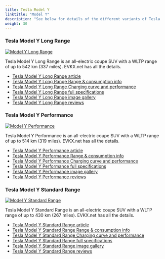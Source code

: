 ```yaml
---
title: Tesla Model Y
linktitle: "Model Y"
description: "See below for details of the different variants of Tesla Model Y"
weight: 30
---
```

### Tesla Model Y Long Range

<a href="/models/tesla/model_y/model_y_long_range/"><img src="https://media.evkx.net/multimedia/models/tesla/model_y/model_y_long_range/main_1_st.jpg" class="img-fluid" alt="Model Y Long Range" ></a>

Tesla Model Y Long Range is an all-electric coupe SUV with a WLTP range of up to 542 km (337 miles). EVKX.net has all the details. 

- [Tesla Model Y Long Range article](/models/tesla/model_y/model_y_long_range/)
- [Tesla Model Y Long Range Range & consumption info](/models/tesla/model_y/model_y_long_range/rangeandconsumption)
- [Tesla Model Y Long Range Charging curve and performance](/models/tesla/model_y/model_y_long_range/chargingcurve)
- [Tesla Model Y Long Range full specifications](/models/tesla/model_y/model_y_long_range/specifications)
- [Tesla Model Y Long Range image gallery](/models/tesla/model_y/model_y_long_range/gallery)
- [Tesla Model Y Long Range reviews](/models/tesla/model_y/model_y_long_range/reviews)

### Tesla Model Y Performance

<a href="/models/tesla/model_y/model_y_performance/"><img src="https://media.evkx.net/multimedia/models/tesla/model_y/model_y_performance/main_1_st.jpg" class="img-fluid" alt="Model Y Performance" ></a>

Tesla Model Y Performance is an all-electric coupe SUV with a WLTP range of up to 514 km (319 miles). EVKX.net has all the details. 

- [Tesla Model Y Performance article](/models/tesla/model_y/model_y_performance/)
- [Tesla Model Y Performance Range & consumption info](/models/tesla/model_y/model_y_performance/rangeandconsumption)
- [Tesla Model Y Performance Charging curve and performance](/models/tesla/model_y/model_y_performance/chargingcurve)
- [Tesla Model Y Performance full specifications](/models/tesla/model_y/model_y_performance/specifications)
- [Tesla Model Y Performance image gallery](/models/tesla/model_y/model_y_performance/gallery)
- [Tesla Model Y Performance reviews](/models/tesla/model_y/model_y_performance/reviews)

### Tesla Model Y Standard Range

<a href="/models/tesla/model_y/model_y_standard_range/"><img src="https://media.evkx.net/multimedia/models/tesla/model_y/model_y_standard_range/main_1_st.jpg" class="img-fluid" alt="Model Y Standard Range" ></a>

Tesla Model Y Standard Range is an all-electric coupe SUV with a WLTP range of up to 430 km (267 miles). EVKX.net has all the details. 

- [Tesla Model Y Standard Range article](/models/tesla/model_y/model_y_standard_range/)
- [Tesla Model Y Standard Range Range & consumption info](/models/tesla/model_y/model_y_standard_range/rangeandconsumption)
- [Tesla Model Y Standard Range Charging curve and performance](/models/tesla/model_y/model_y_standard_range/chargingcurve)
- [Tesla Model Y Standard Range full specifications](/models/tesla/model_y/model_y_standard_range/specifications)
- [Tesla Model Y Standard Range image gallery](/models/tesla/model_y/model_y_standard_range/gallery)
- [Tesla Model Y Standard Range reviews](/models/tesla/model_y/model_y_standard_range/reviews)

